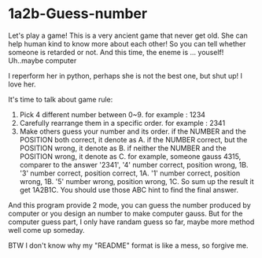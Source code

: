 # 1a2b-Guess-number
Let's play a game!
This is a very ancient game that never get old. She can help human kind to know more about each other!
So you can tell whether someone is retarded or not.
And this time, the eneme is ... youself! 
Uh..maybe computer

I reperform her in python, perhaps she is not the best one, but shut up! I love her. 

It's time to talk about game rule:
  1. Pick 4 different number between 0~9.
      for example : 1234
  2. Carefully rearrange them in a specific order.
      for example : 2341
  3. Make others guess your number and its order.
      if the NUMBER and the POSITION both correct, it denote as A.
      if the NUMBER correct, but the POSITION wrong, it denote as B.
      if neither the NUMBER and the POSITION wrong, it denote as C.
      for example, someone gauss 4315, 
      comparer to the answer '2341',
      '4' number correct, position wrong, 1B.
      '3' number correct, position correct, 1A.
      '1' number correct, position wrong, 1B.
      '5' number wrong, position wrong, 1C.
      So sum up the result it get 1A2B1C.
You should use those ABC hint to find the final answer.

And this program provide 2 mode, 
you can guess the number produced by computer or
you design an number to make computer gauss.
But for the computer guess part, I only have randam guess so far, maybe more method well come up someday. 

BTW I don't know why my "README" format is like a mess, so forgive me. 
